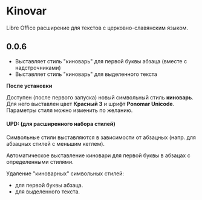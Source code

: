 # Kinovar
Libre Office расширение для текстов с церковно-славянским языком.  

## 0.0.6

<ul>
<li>Выставляет стиль "киноварь" для первой буквы абзаца (вместе с надстрочниками)</li>
<li>Выставляет стиль "киноварь" для выделенного текста</li> 
</ul>
 

**После установки**  

Доступен (после первого запуска) новый символьный стиль **киноварь**.  
Для него выставлен цвет **Красный 3** и шрифт **Ponomar Unicode**.  
Параметры стиля можно изменить по желанию.

#### UPD: (для расширенного набора стилей)

Символьные стили выставляются в зависимости от абзацных
(напр. для абзацных стилей с меньшим кеглем).

Автоматическое выставление киновари для первой буквы в абзацах с определенными стилями.

Удаление "киноварных" символьных стилей:  
- для первой буквы абзаца.
- для выделенного текста.